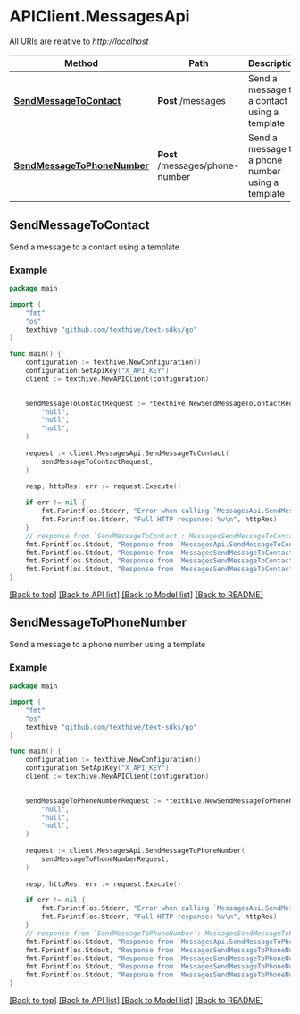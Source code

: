 # APIClient.MessagesApi

All URIs are relative to *http://localhost*

Method | Path | Description
------------- | ------------- | -------------
[**SendMessageToContact**](MessagesApi.md#SendMessageToContact) | **Post** /messages | Send a message to a contact using a template
[**SendMessageToPhoneNumber**](MessagesApi.md#SendMessageToPhoneNumber) | **Post** /messages/phone-number | Send a message to a phone number using a template



## SendMessageToContact

Send a message to a contact using a template



### Example

```go
package main

import (
    "fmt"
    "os"
    texthive "github.com/texthive/text-sdks/go"
)

func main() {
    configuration := texthive.NewConfiguration()
    configuration.SetApiKey("X_API_KEY")
    client := texthive.NewAPIClient(configuration)

    
    sendMessageToContactRequest := *texthive.NewSendMessageToContactRequest(
        "null",
        "null",
        "null",
    )
    
    request := client.MessagesApi.SendMessageToContact(
        sendMessageToContactRequest,
    )
    
    resp, httpRes, err := request.Execute()

    if err != nil {
        fmt.Fprintf(os.Stderr, "Error when calling `MessagesApi.SendMessageToContact``: %v\n", err)
        fmt.Fprintf(os.Stderr, "Full HTTP response: %v\n", httpRes)
    }
    // response from `SendMessageToContact`: MessagesSendMessageToContactResponse
    fmt.Fprintf(os.Stdout, "Response from `MessagesApi.SendMessageToContact`: %v\n", resp)
    fmt.Fprintf(os.Stdout, "Response from `MessagesSendMessageToContactResponse.SendMessageToContact.MessageId`: %v\n", *resp.MessageId)
    fmt.Fprintf(os.Stdout, "Response from `MessagesSendMessageToContactResponse.SendMessageToContact.Status`: %v\n", *resp.Status)
    fmt.Fprintf(os.Stdout, "Response from `MessagesSendMessageToContactResponse.SendMessageToContact.Channel`: %v\n", *resp.Channel)
}
```

[[Back to top]](#) [[Back to API list]](../README.md#documentation-for-api-endpoints)
[[Back to Model list]](../README.md#documentation-for-models)
[[Back to README]](../README.md)


## SendMessageToPhoneNumber

Send a message to a phone number using a template



### Example

```go
package main

import (
    "fmt"
    "os"
    texthive "github.com/texthive/text-sdks/go"
)

func main() {
    configuration := texthive.NewConfiguration()
    configuration.SetApiKey("X_API_KEY")
    client := texthive.NewAPIClient(configuration)

    
    sendMessageToPhoneNumberRequest := *texthive.NewSendMessageToPhoneNumberRequest(
        "null",
        "null",
        "null",
    )
    
    request := client.MessagesApi.SendMessageToPhoneNumber(
        sendMessageToPhoneNumberRequest,
    )
    
    resp, httpRes, err := request.Execute()

    if err != nil {
        fmt.Fprintf(os.Stderr, "Error when calling `MessagesApi.SendMessageToPhoneNumber``: %v\n", err)
        fmt.Fprintf(os.Stderr, "Full HTTP response: %v\n", httpRes)
    }
    // response from `SendMessageToPhoneNumber`: MessagesSendMessageToPhoneNumberResponse
    fmt.Fprintf(os.Stdout, "Response from `MessagesApi.SendMessageToPhoneNumber`: %v\n", resp)
    fmt.Fprintf(os.Stdout, "Response from `MessagesSendMessageToPhoneNumberResponse.SendMessageToPhoneNumber.MessageId`: %v\n", *resp.MessageId)
    fmt.Fprintf(os.Stdout, "Response from `MessagesSendMessageToPhoneNumberResponse.SendMessageToPhoneNumber.Status`: %v\n", *resp.Status)
    fmt.Fprintf(os.Stdout, "Response from `MessagesSendMessageToPhoneNumberResponse.SendMessageToPhoneNumber.Channel`: %v\n", *resp.Channel)
    fmt.Fprintf(os.Stdout, "Response from `MessagesSendMessageToPhoneNumberResponse.SendMessageToPhoneNumber.ContactId`: %v\n", *resp.ContactId)
}
```

[[Back to top]](#) [[Back to API list]](../README.md#documentation-for-api-endpoints)
[[Back to Model list]](../README.md#documentation-for-models)
[[Back to README]](../README.md)

